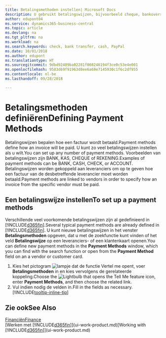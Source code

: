 ```yaml
---
title: Betalingsmethoden instellen| Microsoft Docs
description: U gebruikt betalingswijzen, bijvoorbeeld cheque, bankoverschrijving, contant geld of PayPal, om te bepalen hoe een factuur wordt betaald.
author: edupont04
ms.service: dynamics365-business-central
ms.topic: article
ms.devlang: na
ms.tgt_pltfrm: na
ms.workload: na
ms.search.keywords: check, bank transfer, cash, PayPal
ms.date: 10/01/2018
ms.author: edupont
ms.translationtype: HT
ms.sourcegitcommit: 9dbd92409ba02281f008246194f3ce0c53e4e001
ms.openlocfilehash: 9583d69f91963d8ee6a69e7145930c1f6c2df955
ms.contentlocale: nl-be
ms.lasthandoff: 09/28/2018

---
```

# <a name="defining-payment-methods"></a><span data-ttu-id="fe319-103">Betalingsmethoden definiëren</span><span class="sxs-lookup"><span data-stu-id="fe319-103">Defining Payment Methods</span></span>
<span data-ttu-id="fe319-104">Betalingswijzen bepalen hoe een factuur wordt betaald.</span><span class="sxs-lookup"><span data-stu-id="fe319-104">Payment methods define how an invoice will be paid.</span></span> <span data-ttu-id="fe319-105">U kunt zo veel betalingswijzen instellen als u wilt.</span><span class="sxs-lookup"><span data-stu-id="fe319-105">You can set up any number of payment methods.</span></span> <span data-ttu-id="fe319-106">Voorbeelden van betalingswijzen zijn BANK, KAS, CHEQUE of REKENING.</span><span class="sxs-lookup"><span data-stu-id="fe319-106">Examples of payment methods can be BANK, CASH, CHECK, or ACCOUNT.</span></span>
<span data-ttu-id="fe319-107">Betalingswijzen worden gekoppeld aan leveranciers om op te geven hoe een factuur van de desbetreffende leverancier moet worden betaald.</span><span class="sxs-lookup"><span data-stu-id="fe319-107">Payment methods are linked to vendors in order to specify how an invoice from the specific vendor must be paid.</span></span>

## <a name="to-set-up-a-payment-methods"></a><span data-ttu-id="fe319-108">Een betalingswijze instellen</span><span class="sxs-lookup"><span data-stu-id="fe319-108">To set up a payment methods</span></span>
<span data-ttu-id="fe319-109">Verschillende veel voorkomende betalingswijzen zijn al gedefinieerd in [!INCLUDE[d365fin](includes/d365fin_md.md)].</span><span class="sxs-lookup"><span data-stu-id="fe319-109">Several typical payment methods are already defined in [!INCLUDE[d365fin](includes/d365fin_md.md)].</span></span> <span data-ttu-id="fe319-110">U kunt nieuwe betalingswijzen in het venster **Betalingsmethoden** opgeven, dat u met de zoekfunctie kunt vinden of het veld **Betalingswijze** op een leveranciers- of een klantenkaart openen.</span><span class="sxs-lookup"><span data-stu-id="fe319-110">You can define new payment methods in the **Payment Methods** window, which you can find with the search function or open from the **Payment Method** field on an a vendor or customer card.</span></span>
1. <span data-ttu-id="fe319-111">Kies het pictogram ![lampje dat de functie Vertel me opent](media/ui-search/search_small.png "Vertel me wat u wilt doen"), voer **Betalingsmethoden** in en kies vervolgens de gerelateerde koppeling.</span><span class="sxs-lookup"><span data-stu-id="fe319-111">Choose the ![Lightbulb that opens the Tell Me feature](media/ui-search/search_small.png "Tell me what you want to do") icon, enter **Payment Methods**, and then choose the related link.</span></span>
2. <span data-ttu-id="fe319-112">Vul indien nodig de velden in.</span><span class="sxs-lookup"><span data-stu-id="fe319-112">Fill in the fields as necessary.</span></span> [!INCLUDE[tooltip-inline-tip](includes/tooltip-inline-tip_md.md)]

## <a name="see-also"></a><span data-ttu-id="fe319-113">Zie ook</span><span class="sxs-lookup"><span data-stu-id="fe319-113">See Also</span></span>
[<span data-ttu-id="fe319-114">Financiën</span><span class="sxs-lookup"><span data-stu-id="fe319-114">Finance</span></span>](finance.md)  
<span data-ttu-id="fe319-115">[Werken met [!INCLUDE[d365fin](includes/d365fin_md.md)]](ui-work-product.md)</span><span class="sxs-lookup"><span data-stu-id="fe319-115">[Working with [!INCLUDE[d365fin](includes/d365fin_md.md)]](ui-work-product.md)</span></span>  


